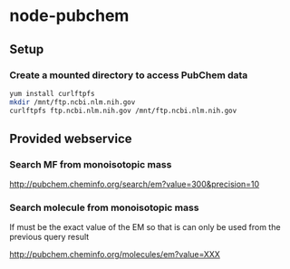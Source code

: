 # node-pubchem

## Setup

### Create a mounted directory to access PubChem data

```bash
yum install curlftpfs
mkdir /mnt/ftp.ncbi.nlm.nih.gov
curlftpfs ftp.ncbi.nlm.nih.gov /mnt/ftp.ncbi.nlm.nih.gov
```

## Provided webservice

### Search MF from monoisotopic mass

http://pubchem.cheminfo.org/search/em?value=300&precision=10


### Search molecule from monoisotopic mass

If must be the exact value of the EM so that is can only be used from the previous query result

http://pubchem.cheminfo.org/molecules/em?value=XXX
